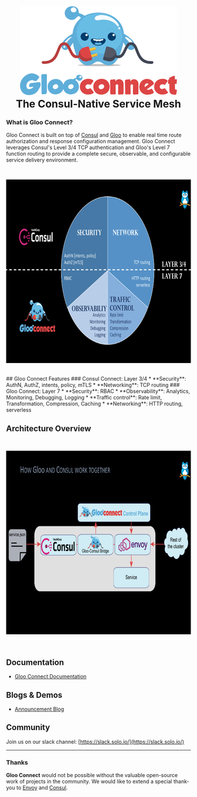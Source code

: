 

<h1 align="center">
    <img src="docs/GlooConnect.png" alt="GlooConnect" width="428" height="242">
  <br>
  The Consul-Native Service Mesh
</h1>

### What is Gloo Connect?

Gloo Connect is built on top of [Consul](https://github.com/hashicorp/consul) and [Gloo](https://github.com/solo-io/gloo) to enable real time route authorization and response configuration management. Gloo Connect leverages Consul's Level 3/4 TCP authentication and Gloo's Level 7 function routing to provide a complete secure, observable, and configurable service delivery environment.

<BR>
<p align="center">
    <img src="docs/figures/overview.png" alt="GlooConnect_overview" width="800" height="500">
</p>

<BR>
## Gloo Connect Features
### Consul Connect: Layer 3/4
* **Security**: AuthN, AuthZ, intents, policy, mTLS
* **Networking**: TCP routing 
### Gloo Connect: Layer 7
* **Security**: RBAC
* **Observability**: Analytics, Monitoring, Debugging, Logging
* **Traffic control**: Rate limit, Transformation, Compression, Caching
* **Networking**: HTTP routing, serverless
<BR>

## Architecture Overview
<BR>
<p align="center">
    <img src="docs/figures/architecture.png" alt="GlooConnect_architecture" width="800" height="500">
</p>
<BR>

## Documentation
* [Gloo Connect Documentation](https://glooconnect.solo.io)


Blogs & Demos
-----
* [Announcement Blog](https://medium.com/solo-io/)

Community
-----
Join us on our slack channel: [https://slack.solo.io/](https://slack.solo.io/)

---

### Thanks

**Gloo Connect** would not be possible without the valuable open-source work of projects in the community. We would like to extend 
a special thank-you to [Envoy](https://www.envoyproxy.io) and [Consul](https://github.com/hashicorp/consul).
